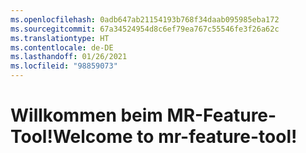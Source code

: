```yaml
---
ms.openlocfilehash: 0adb647ab21154193b768f34daab095985eba172
ms.sourcegitcommit: 67a34524954d8c6ef79ea767c55546fe3f26a62c
ms.translationtype: HT
ms.contentlocale: de-DE
ms.lasthandoff: 01/26/2021
ms.locfileid: "98859073"
---
```

# <a name="welcome-to-mr-feature-tool"></a><span data-ttu-id="1145e-101">Willkommen beim MR-Feature-Tool!</span><span class="sxs-lookup"><span data-stu-id="1145e-101">Welcome to mr-feature-tool!</span></span>